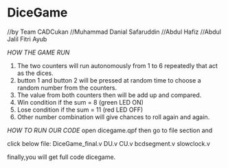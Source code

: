 # DiceGame
//by Team CADCukan
//Muhammad Danial Safaruddin
//Abdul Hafiz
//Abdul Jalil Fitri Ayub

*HOW THE GAME RUN*
1. The two counters will run autonomously from 1 to 6 repeatedly that act as the dices.
2. button 1 and button 2 will be pressed at random time to choose a random number from the counters.
3. The value from both counters then will be add up and compared.
4. Win condition if the sum = 8 (green LED ON)
5. Lose condition if the sum = 11 (red LED OFF)
6. Other number combination will give chances to roll again and again.

*HOW TO RUN OUR CODE*
open dicegame.qpf
then go to file section and 

click below file:
DiceGame_final.v
DU.v
CU.v
bcdsegment.v
slowclock.v

finally,you will get full code dicegame.
